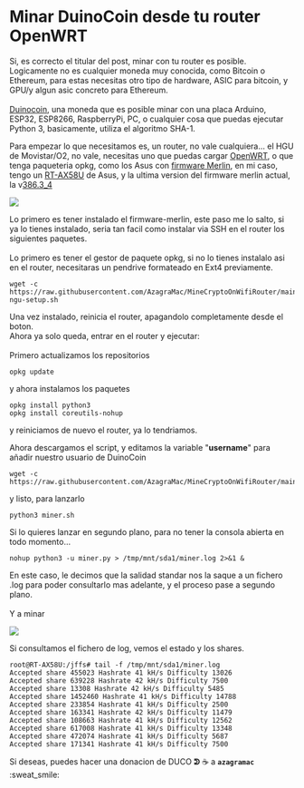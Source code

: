# Minar DuinoCoin desde tu router OpenWRT

Si, es correcto el titular del post, minar con tu router es posible.\
Logicamente no es cualquier moneda muy conocida, como Bitcoin o Ethereum, para estas necesitas otro tipo de hardware, ASIC para bitcoin, y GPU/y algun asic concreto para Ethereum.\
\
[Duinocoin](https://duinocoin.com), una moneda que es posible minar con una placa Arduino, ESP32, ESP8266, RaspberryPi, PC, o cualquier cosa que puedas ejecutar Python 3, basicamente, utiliza el algoritmo SHA-1.

Para empezar lo que necesitamos es, un router, no vale cualquiera... el HGU de Movistar/O2, no vale, necesitas uno que puedas cargar [OpenWRT](https://openwrt.org), o que tenga paqueteria opkg, como los Asus con [firmware Merlin](https://www.asuswrt-merlin.net), en mi caso, tengo un [RT-AX58U](https://www.asus.com/es/Networking-IoT-Servers/WiFi-Routers/ASUS-WiFi-Routers/RT-AX58U/) de Asus, y la ultima version del firmware merlin actual, la v[386.3\_4](https://onedrive.live.com/?authkey=%21AJLLKAY%2D%2D4EBqDo\&id=CCE5625ED3599CE0%211440\&cid=CCE5625ED3599CE0)

![](../.gitbook/assets/img\_ruouterDuino.png)

Lo primero es tener instalado el firmware-merlin, este paso me lo salto, si ya lo tienes instalado, seria tan facil como instalar via SSH en el router los siguientes paquetes.\
\
Lo primero es tener el gestor de paquete opkg, si no lo tienes instalalo asi en el router, necesitaras un pendrive formateado en Ext4 previamente.

```
wget -c https://raw.githubusercontent.com/AzagraMac/MineCryptoOnWifiRouter/main/entware-ngu-setup.sh
```

Una vez instalado, reinicia el router, apagandolo completamente desde el boton.\
Ahora ya solo queda, entrar en el router y ejecutar:\
\
Primero actualizamos los repositorios

```
opkg update
```

y ahora instalamos los paquetes

```
opkg install python3
opkg install coreutils-nohup
```

y reiniciamos de nuevo el router, ya lo tendriamos.

Ahora descargamos el script, y editamos la variable "**username**" para añadir nuestro usuario de DuinoCoin

```
wget -c https://raw.githubusercontent.com/AzagraMac/MineCryptoOnWifiRouter/main/miner.py
```

y listo, para lanzarlo

```
python3 miner.sh
```

Si lo quieres lanzar en segundo plano, para no tener la consola abierta en todo momento...

```
nohup python3 -u miner.py > /tmp/mnt/sda1/miner.log 2>&1 &
```

En este caso, le decimos que la salidad standar nos la saque a un fichero .log para poder consultarlo mas adelante, y el proceso pase a segundo plano.\
\
Y a minar

![](../.gitbook/assets/img\_ruouterDuino2.png)

Si consultamos el fichero de log, vemos el estado y los shares.

```
root@RT-AX58U:/jffs# tail -f /tmp/mnt/sda1/miner.log 
Accepted share 455023 Hashrate 41 kH/s Difficulty 13026
Accepted share 639228 Hashrate 42 kH/s Difficulty 7500
Accepted share 13308 Hashrate 42 kH/s Difficulty 5485
Accepted share 1452460 Hashrate 41 kH/s Difficulty 14788
Accepted share 233854 Hashrate 41 kH/s Difficulty 2500
Accepted share 163341 Hashrate 42 kH/s Difficulty 11479
Accepted share 108663 Hashrate 41 kH/s Difficulty 12562
Accepted share 617008 Hashrate 41 kH/s Difficulty 13348
Accepted share 472074 Hashrate 41 kH/s Difficulty 5687
Accepted share 171341 Hashrate 41 kH/s Difficulty 7500
```

Si deseas, puedes hacer una donacion de DUCO **ᕲ** :coffee: a **`azagramac`** :sweat\_smile:&#x20;
